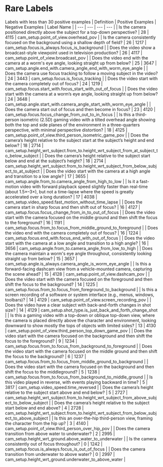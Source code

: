 # Rare Labels
Labels with less than 30 positive examples
| Definition | Positive Examples | Negative Examples | Label Name |
| --- | --- | --- | --- |
| Is the camera positioned directly above the subject for a top-down perspective? | 28 | 4115 | cam_setup.point_of_view.overhead_pov |
| Is the camera consistently focused on the background using a shallow depth of field? | 26 | 1217 | cam_setup.focus.is_always.focus_is_background |
| Does the video show a broadcast-style viewpoint used in television production? | 26 | 4117 | cam_setup.point_of_view.broadcast_pov |
| Does the video end with the camera at a worm's eye angle, looking straight up from below? | 25 | 3647 | cam_setup.angle.end_with.camera_angle_end_with_worm_eye_angle |
| Does the camera use focus tracking to follow a moving subject in the video? | 24 | 3443 | cam_setup.focus.is_focus_tracking |
| Does the video start with the camera completely out of focus? | 24 | 1219 | cam_setup.focus.start_with.focus_start_with_out_of_focus |
| Does the video start with the camera at a worm’s eye angle, looking straight up from below? | 24 | 3648 | cam_setup.angle.start_with.camera_angle_start_with_worm_eye_angle |
| Does the camera start out of focus and then become in focus? | 23 | 4120 | cam_setup.focus.focus_change_from_out_to_in_focus |
| Is this a third-person isometric (2.5D) gaming video with a tilted overhead angle showing both the top and side planes of the environment in a three-quarters perspective, with minimal perspective distortion? | 18 | 4125 | cam_setup.point_of_view.third_person_isometric_game_pov |
| Does the camera’s height relative to the subject start at the subject’s height and end below? | 18 | 2714 | cam_setup.height_wrt_subject.from_to.height_wrt_subject_from_at_subject_to_below_subject |
| Does the camera’s height relative to the subject start below and end at the subject’s height? | 18 | 2714 | cam_setup.height_wrt_subject.from_to.height_wrt_subject_from_below_subject_to_at_subject |
| Does the video start with the camera at a high angle and transition to a low angle? | 17 | 3655 | cam_setup.angle.from_to.camera_angle_from_high_to_low |
| Is it a fast-motion video with forward playback speed slightly faster than real-time (about 1.5×–3×), but not a time-lapse where the speed is greatly accelerated over a long duration? | 17 | 4038 | cam_setup.video_speed.fast_motion_without_time_lapse |
| Does the camera start in sharp focus and then shift out of focus? | 16 | 4127 | cam_setup.focus.focus_change_from_in_to_out_of_focus |
| Does the video start with the camera focused on the middle ground and then shift the focus to the foreground? | 16 | 1191 | cam_setup.focus.from_to.focus_from_middle_ground_to_foreground |
| Does the video end with the camera completely out of focus? | 16 | 1224 | cam_setup.focus.end_with.focus_end_with_out_of_focus |
| Does the video start with the camera at a low angle and transition to a high angle? | 16 | 3656 | cam_setup.angle.from_to.camera_angle_from_low_to_high |
| Does the camera maintain a worm's eye angle throughout, consistently looking straight up from below? | 15 | 3657 | cam_setup.angle.is_always.camera_angle_is_worm_eye_angle |
| Is this a forward-facing dashcam view from a vehicle-mounted camera, capturing the scene ahead? | 15 | 4128 | cam_setup.point_of_view.dashcam_pov |
| Does the video start with the camera focused on the foreground and then shift the focus to the background? | 14 | 1225 | cam_setup.focus.from_to.focus_from_foreground_to_background |
| Is this a screen recording of a software or system interface (e.g., menus, windows, toolbars)? | 14 | 4129 | cam_setup.point_of_view.screen_recording_pov |
| Does the video have a clear subject with back-and-forth changes in shot size? | 14 | 4129 | cam_setup.shot_type.is_just_back_and_forth_change_shot |
| Is this a gaming video with a top-down or oblique top-down view, where the camera is placed directly above the character and environment, looking downward to show mostly the tops of objects with limited sides? | 13 | 4130 | cam_setup.point_of_view.third_person_top_down_game_pov |
| Does the video start with the camera focused on the background and then shift the focus to the foreground? | 9 | 1234 | cam_setup.focus.from_to.focus_from_background_to_foreground |
| Does the video start with the camera focused on the middle ground and then shift the focus to the background? | 6 | 1237 | cam_setup.focus.from_to.focus_from_middle_ground_to_background |
| Does the video start with the camera focused on the background and then shift the focus to the middleground? | 5 | 1238 | cam_setup.focus.from_to.focus_from_background_to_middle_ground |
| Is this video played in reverse, with events playing backward in time? | 5 | 3817 | cam_setup.video_speed.time_reversed |
| Does the camera’s height relative to the subject start above and end below? | 5 | 2727 | cam_setup.height_wrt_subject.from_to.height_wrt_subject_from_above_subject_to_below_subject |
| Does the camera’s height relative to the subject start below and end above? | 4 | 2728 | cam_setup.height_wrt_subject.from_to.height_wrt_subject_from_below_subject_to_above_subject |
| Is this an over-the-hip third-person view, framing the character from the hip up? | 3 | 4140 | cam_setup.point_of_view.third_person_over_hip_pov |
| Does the camera transition from above water to underwater? | 2 | 2995 | cam_setup.height_wrt_ground.above_water_to_underwater |
| Is the camera consistently out of focus throughout? | 0 | 1242 | cam_setup.focus.is_always.focus_is_out_of_focus |
| Does the camera transition from underwater to above water? | 0 | 2997 | cam_setup.height_wrt_ground.underwater_to_above_water |
